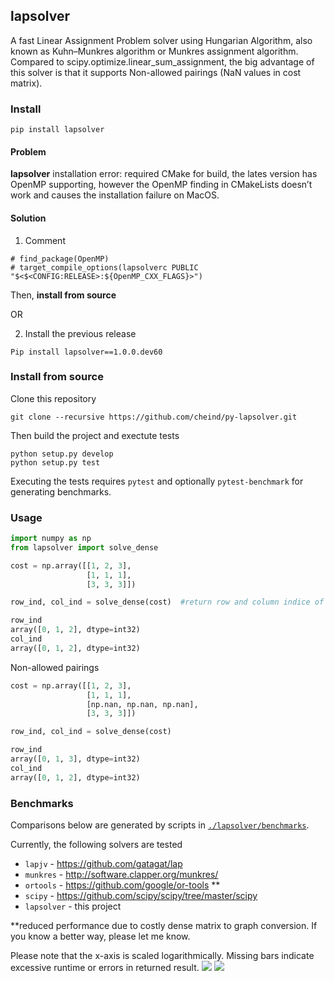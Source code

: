 ## lapsolver
A fast Linear Assignment Problem solver using Hungarian Algorithm, also known as Kuhn–Munkres algorithm or Munkres assignment algorithm.  
Compared to scipy.optimize.linear_sum_assignment, the big advantage of this solver is that it supports Non-allowed pairings (NaN values in cost matrix).

### Install

```
pip install lapsolver 
```
#### Problem
**lapsolver** installation error: required CMake for build, the lates version has OpenMP supporting, however the OpenMP finding in CMakeLists doesn’t work and causes the installation failure on MacOS. 
#### Solution
1. Comment
```
# find_package(OpenMP)
# target_compile_options(lapsolverc PUBLIC "$<$<CONFIG:RELEASE>:${OpenMP_CXX_FLAGS}>")
```
Then, **install from source**  

OR  

2. Install the previous release
```
Pip install lapsolver==1.0.0.dev60
```

### Install from source

Clone this repository 

```
git clone --recursive https://github.com/cheind/py-lapsolver.git
``` 

Then build the project and exectute tests

```
python setup.py develop
python setup.py test
```

Executing the tests requires `pytest` and optionally `pytest-benchmark` for generating benchmarks.

### Usage

```python
import numpy as np
from lapsolver import solve_dense

cost = np.array([[1, 2, 3], 
                 [1, 1, 1], 
                 [3, 3, 3]])

row_ind, col_ind = solve_dense(cost)  #return row and column indice of assignments

row_ind
array([0, 1, 2], dtype=int32)
col_ind
array([0, 1, 2], dtype=int32)
```

Non-allowed pairings

```python
cost = np.array([[1, 2, 3], 
                 [1, 1, 1], 
                 [np.nan, np.nan, np.nan], 
                 [3, 3, 3]])

row_ind, col_ind = solve_dense(cost)

row_ind
array([0, 1, 3], dtype=int32)
col_ind
array([0, 1, 2], dtype=int32)
```

### Benchmarks

Comparisons below are generated by scripts in [`./lapsolver/benchmarks`](./lapsolver/benchmarks). 

Currently, the following solvers are tested
 - `lapjv` - https://github.com/gatagat/lap
 - `munkres` - http://software.clapper.org/munkres/
 - `ortools` - https://github.com/google/or-tools **
 - `scipy` - https://github.com/scipy/scipy/tree/master/scipy
 - `lapsolver` - this project

**reduced performance due to costly dense matrix to graph conversion. If you know a better way, please let me know.

Please note that the x-axis is scaled logarithmically. Missing bars indicate excessive runtime or errors in returned result.
![](./lapsolver/etc/benchmark-dtype-int.png)
![](./lapsolver/etc/benchmark-dtype-numpy.float32.png)
